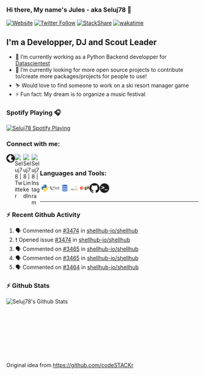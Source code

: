 ### Hi there, My name's Jules - aka Seluj78 👋

[![Website](https://img.shields.io/website?style=for-the-badge&url=http%3A%2F%2Fjuleslasne.com)](http://juleslasne.com)
[![Twitter Follow](https://img.shields.io/twitter/follow/Seluj78?color=1DA1F2&logo=twitter&style=for-the-badge)](https://twitter.com/intent/follow?original_referer=https%3A%2F%2Fgithub.com%2FSeluj78&screen_name=Seluj78)
[![StackShare](http://img.shields.io/badge/tech-stack-0690fa.svg?style=for-the-badge)](https://stackshare.io/seluj78/my-stack)
[![wakatime](https://wakatime.com/badge/user/88919298-f5ab-4657-8612-f894056689c0.svg?style=for-the-badge)](https://wakatime.com/@88919298-f5ab-4657-8612-f894056689c0)

## I'm a Developper, DJ and Scout Leader

- 🔭 I’m currently working as a Python Backend developper for [Datascientest]
- 🌱 I’m currently looking for more open source projects to contribute to/create more packages/projects for people to use!
- ⛷️ Would love to find someone to work on a ski resort manager game
- ⚡ Fun fact: My dream is to organize a music festival

### Spotify Playing 🎧
[<img src="https://spotify-now-playing.seluj78.vercel.app/api/spotify" alt="Seluj78 Spotify Playing" width="350" />](https://open.spotify.com/user/21l72khltbnqrea4ho4uyddbi)

### Connect with me:

[<img align="left" alt="juleslasne.com" width="22px" src="https://raw.githubusercontent.com/iconic/open-iconic/master/svg/globe.svg" />][website]
[<img align="left" alt="Seluj78 | Twitter" width="22px" src="https://cdn.jsdelivr.net/npm/simple-icons@v3/icons/twitter.svg" />][twitter]
[<img align="left" alt="Seluj78 | LinkedIn" width="22px" src="https://cdn.jsdelivr.net/npm/simple-icons@v3/icons/linkedin.svg" />][linkedin]
[<img align="left" alt="Seluj78 | Instagram" width="22px" src="https://cdn.jsdelivr.net/npm/simple-icons@v3/icons/instagram.svg" />][instagram]

<br />

### Languages and Tools:

<img align="left" alt="Python" width="26px" src="https://raw.githubusercontent.com/github/explore/80688e429a7d4ef2fca1e82350fe8e3517d3494d/topics/python/python.png" />
<img align="left" alt="Flask" width="26px" src="https://raw.githubusercontent.com/github/explore/80688e429a7d4ef2fca1e82350fe8e3517d3494d/topics/flask/flask.png" />
<img align="left" alt="SQL" width="26px" src="https://raw.githubusercontent.com/github/explore/80688e429a7d4ef2fca1e82350fe8e3517d3494d/topics/sql/sql.png" />
<img align="left" alt="MySQL" width="26px" src="https://raw.githubusercontent.com/github/explore/80688e429a7d4ef2fca1e82350fe8e3517d3494d/topics/mysql/mysql.png" />
<img align="left" alt="Git" width="26px" src="https://raw.githubusercontent.com/github/explore/80688e429a7d4ef2fca1e82350fe8e3517d3494d/topics/git/git.png" />
<img align="left" alt="GitHub" width="26px" src="https://raw.githubusercontent.com/github/explore/78df643247d429f6cc873026c0622819ad797942/topics/github/github.png" />
<img align="left" alt="Terminal" width="26px" src="https://raw.githubusercontent.com/github/explore/80688e429a7d4ef2fca1e82350fe8e3517d3494d/topics/terminal/terminal.png" />

<br />
<br />

---

### :zap: Recent Github Activity
  
<!--START_SECTION:activity-->
1. 🗣 Commented on [#3474](https://github.com/shellhub-io/shellhub/issues/3474#issuecomment-1908149533) in [shellhub-io/shellhub](https://github.com/shellhub-io/shellhub)
2. ❗ Opened issue [#3474](https://github.com/shellhub-io/shellhub/issues/3474) in [shellhub-io/shellhub](https://github.com/shellhub-io/shellhub)
3. 🗣 Commented on [#3465](https://github.com/shellhub-io/shellhub/issues/3465#issuecomment-1906394672) in [shellhub-io/shellhub](https://github.com/shellhub-io/shellhub)
4. 🗣 Commented on [#3465](https://github.com/shellhub-io/shellhub/issues/3465#issuecomment-1906290733) in [shellhub-io/shellhub](https://github.com/shellhub-io/shellhub)
5. 🗣 Commented on [#3464](https://github.com/shellhub-io/shellhub/issues/3464#issuecomment-1906287664) in [shellhub-io/shellhub](https://github.com/shellhub-io/shellhub)
<!--END_SECTION:activity-->

### :zap: Github Stats

  <img align="left" alt="Seluj78's Github Stats" src="https://github-readme-stats-delta-jade.vercel.app/api?username=Seluj78&show_icons=true&hide_border=true" />

<br />
<br />
<br />
<br />
<br />
<br />
<br />
<br />
<br />

[Datascientest]: https://datascientest.com/
[website]: http://juleslasne.com
[matcha]: https://github.com/seluj78/pymatcha
[twitter]: https://twitter.com/seluj78
[instagram]: https://instagram.com/jules_lasne
[linkedin]: https://www.linkedin.com/in/jules-lasne/

Original idea from https://github.com/codeSTACKr
